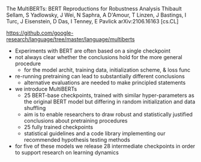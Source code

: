 The MultiBERTs: BERT Reproductions for Robustness Analysis
Thibault Sellam, S Yadlowsky, J Wei, N Saphra, A D'Amour, T Linzen, J Bastings,
  I Turc, J Eisenstein, D Das, I Tenney, E Pavlick
arXiv:2106.16163 [cs.CL]

https://github.com/google-research/language/tree/master/language/multiberts

* Experiments with BERT are often based on a single checkpoint
* not always clear whether the conclusions hold for the more general procedure
  * for the model archit, training data, initialization scheme, & loss func
* re-running pretraining can lead to substantially different conclusions
  * alternative evaluations are needed to make principled statements
* we introduce MultiBERTs
  * 25 BERT-base checkpoints, trained with
    similar hyper-parameters as the original BERT model but
    differing in random initialization and data shuffling
  * aim is to enable researchers to draw robust and statistically justified
    conclusions about pretraining procedures
  * 25 fully trained checkpoints
  * statistical guidelines and a code library
    implementing our recommended hypothesis testing methods
* for five of these models we release 28 intermediate checkpoints
  in order to support research on learning dynamics
